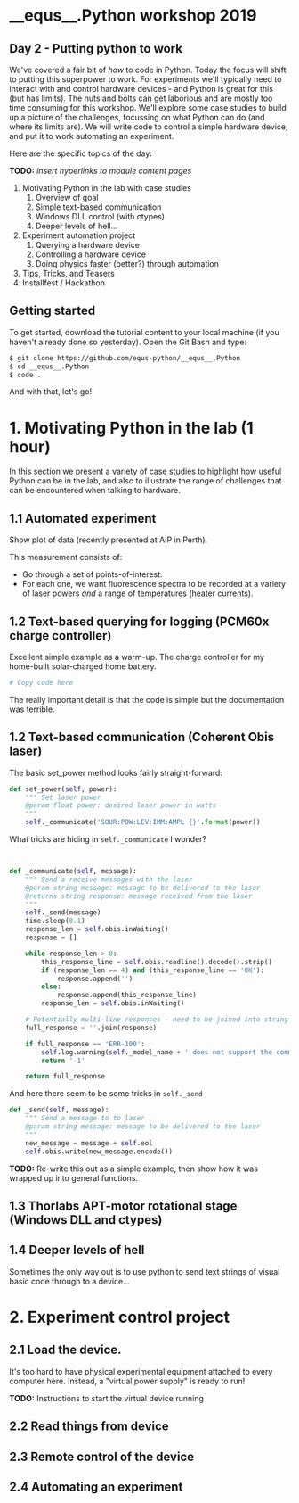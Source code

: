 # \_\_equs\_\_.Python workshop 2019
## Day 2 - Putting python to work

We've covered a fair bit of _how_ to code in Python. Today the focus will shift to putting this superpower to work. For experiments we'll typically need to interact with and control hardware devices - and Python is great for this (but has limits). The nuts and bolts can get laborious and are mostly too time consuming for this workshop. We'll explore some case studies to build up a picture of the challenges, focussing on what Python can do (and where its limits are). We will write code to control a simple hardware device, and put it to work automating an experiment.

Here are the specific topics of the day:

**TODO:** *insert hyperlinks to module content pages*

1. Motivating Python in the lab with case studies
   1. Overview of goal
   2. Simple text-based communication
   3. Windows DLL control (with ctypes)
   4. Deeper levels of hell...
2. Experiment automation project
   1. Querying a hardware device
   2. Controlling a hardware device
   3. Doing physics faster (better?) through automation
3. Tips, Tricks, and Teasers
4. Installfest / Hackathon



## Getting started

To get started, download the tutorial content to your local machine (if you haven't already done so yesterday). Open the Git Bash and type:

```bash
$ git clone https://github.com/equs-python/__equs__.Python
$ cd __equs__.Python
$ code .
```

And with that, let's go!

# 1. Motivating Python in the lab (1 hour)

In this section we present a variety of case studies to highlight how useful Python can be in the lab, and also to illustrate the range of challenges that can be encountered when talking to hardware.

## 1.1 Automated experiment

Show plot of data (recently presented at AIP in Perth).

This measurement consists of:
- Go through a set of points-of-interest.
- For each one, we want fluorescence spectra to be recorded at a variety of laser powers *and* a range of temperatures (heater currents).

## 1.2 Text-based querying for logging (PCM60x charge controller)

Excellent simple example as a warm-up. The charge controller for my home-built solar-charged home battery.

```python
# Copy code here
```

The really important detail is that the code is simple but the documentation was terrible.

## 1.2 Text-based communication (Coherent Obis laser)

The basic set_power method looks fairly straight-forward:

```python
def set_power(self, power):
    """ Set laser power
    @param float power: desired laser power in watts
    """
    self._communicate('SOUR:POW:LEV:IMM:AMPL {}'.format(power))
```

What tricks are hiding in `self._communicate` I wonder?

```python


def _communicate(self, message):
    """ Send a receive messages with the laser
    @param string message: message to be delivered to the laser
    @returns string response: message received from the laser
    """
    self._send(message)
    time.sleep(0.1)
    response_len = self.obis.inWaiting()
    response = []

    while response_len > 0:
        this_response_line = self.obis.readline().decode().strip()
        if (response_len == 4) and (this_response_line == 'OK'):
            response.append('')
        else:
            response.append(this_response_line)
        response_len = self.obis.inWaiting()

    # Potentially multi-line responses - need to be joined into string
    full_response = ''.join(response)

    if full_response == 'ERR-100':
        self.log.warning(self._model_name + ' does not support the command ' + message)
        return '-1'

    return full_response
```

And here there seem to be some tricks in `self._send`

```python
def _send(self, message):
    """ Send a message to to laser
    @param string message: message to be delivered to the laser
    """
    new_message = message + self.eol
    self.obis.write(new_message.encode())
```

**TODO:** Re-write this out as a simple example, then show how it was wrapped up into general functions.




## 1.3 Thorlabs APT-motor rotational stage (Windows DLL and ctypes)

## 1.4 Deeper levels of hell 

Sometimes the only way out is to use python to send text strings of visual basic code through to a device...


# 2. Experiment control project

## 2.1 Load the device.

It's too hard to have physical experimental equipment attached to every computer here. Instead, a "virtual power supply" is ready to run!

**TODO:** Instructions to start the virtual device running

## 2.2 Read things from device

## 2.3 Remote control of the device

## 2.4 Automating an experiment